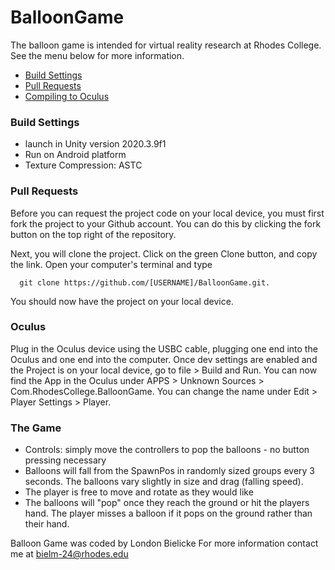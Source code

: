 # BalloonGame
The balloon game is intended for virtual reality research at Rhodes College. See the menu below for more information.

- [Build Settings](#build-settings)
- [Pull Requests](#pull-requests)
- [Compiling to Oculus](#oculus)



### Build Settings
- launch in Unity version 2020.3.9f1
- Run on Android platform
- Texture Compression: ASTC

### Pull Requests
Before you can request the project code on your local device, you must first fork the project to your Github account. You can do this by clicking the fork button on the top right of the repository. 

Next, you will clone the project. Click on the green Clone button, and copy the link. Open your computer's terminal and type 
```
  git clone https://github.com/[USERNAME]/BalloonGame.git. 
```
You should now have the project on your local device. 

### Oculus
Plug in the Oculus device using the USBC cable, plugging one end into the Oculus and one end into the computer. Once dev settings are enabled and the Project is on your local device, go to file > Build and Run. You can now find the App in the Oculus under APPS > Unknown Sources > Com.RhodesCollege.BalloonGame. You can change the name under Edit > Player Settings > Player. 

### The Game
- Controls: simply move the controllers to pop the balloons - no button pressing necessary
- Balloons will fall from the SpawnPos in randomly sized groups every 3 seconds. The balloons vary slightly in size and drag (falling speed).
- The player is free to move and rotate as they would like
- The balloons will "pop" once they reach the ground or hit the players hand. The player misses a balloon if it pops on the ground rather than their hand. 

Balloon Game was coded by London Bielicke
For more information contact me at bielm-24@rhodes.edu
